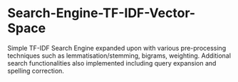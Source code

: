 # Search-Engine-TF-IDF-Vector-Space
Simple TF-IDF Search Engine expanded upon with various pre-processing techniques such as lemmatisation/stemming, bigrams, weighting. Additional search functionalities also implemented including query expansion and spelling correction.
